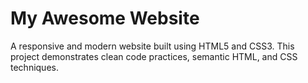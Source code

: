 # My Awesome Website
A responsive and modern website built using HTML5 and CSS3. This project demonstrates clean code practices, semantic HTML, and CSS techniques.
